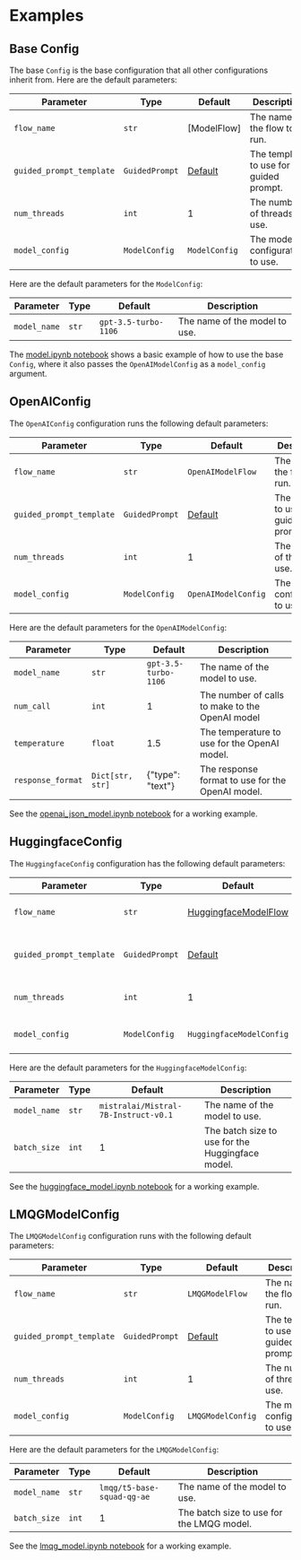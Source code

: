 # Examples
## Base Config
The base `Config` is the base configuration that all other configurations inherit from. Here are the default parameters:

| Parameter | Type | Default | Description |
| --- | --- | --- | --- |
| `flow_name` | `str` | [ModelFlow] | The name of the flow to run. |
| `guided_prompt_template` | `GuidedPrompt` | [Default](../../README.md#2-prompting) | The template to use for the guided prompt. |
| `num_threads` | `int` | 1 | The number of threads to use. |
| `model_config` | `ModelConfig` | `ModelConfig` | The model configuration to use. |

Here are the default parameters for the `ModelConfig`:

| Parameter | Type | Default | Description |
| --- | --- | --- | --- |
| `model_name` | `str` | `gpt-3.5-turbo-1106` | The name of the model to use. |

The [model.ipynb notebook](./model.ipynb) shows a basic example of how to use the base `Config`, where it also passes the `OpenAIModelConfig` as a `model_config` argument.

## OpenAIConfig
The `OpenAIConfig` configuration runs the following default parameters:

| Parameter | Type | Default | Description |
| --- | --- | --- | --- |
| `flow_name` | `str` | `OpenAIModelFlow` | The name of the flow to run. |
| `guided_prompt_template` | `GuidedPrompt` | [Default](../../README.md#2-prompting) | The template to use for the guided prompt. |
| `num_threads` | `int` | 1 | The number of threads to use. |
| `model_config` | `ModelConfig` | `OpenAIModelConfig` | The model configuration to use. |

Here are the default parameters for the `OpenAIModelConfig`:

| Parameter | Type | Default | Description |
| --- | --- | --- | --- |
| `model_name` | `str` | `gpt-3.5-turbo-1106` | The name of the model to use. |
| `num_call` | `int` | 1 | The number of calls to make to the OpenAI model |
| `temperature` | `float` | 1.5 | The temperature to use for the OpenAI model. |
| `response_format` | `Dict[str, str]` | {"type": "text"} | The response format to use for the OpenAI model. |

See the [openai_json_model.ipynb notebook](./openai_json_model.ipynb) for a working example.

## HuggingfaceConfig
The `HuggingfaceConfig` configuration has the following default parameters:

| Parameter | Type | Default | Description |
| --- | --- | --- | --- |
| `flow_name` | `str` | [HuggingfaceModelFlow](../../README.md#model) | The name of the flow to run. |
| `guided_prompt_template` | `GuidedPrompt` | [Default](../../README.md#2-prompting) | The template to use for the guided prompt. |
| `num_threads` | `int` | 1 | The number of threads to use. |
| `model_config` | `ModelConfig` | `HuggingfaceModelConfig` | The model configuration to use. |

Here are the default parameters for the `HuggingfaceModelConfig`:

| Parameter | Type | Default | Description |
| --- | --- | --- | --- |
| `model_name` | `str` | `mistralai/Mistral-7B-Instruct-v0.1` | The name of the model to use. |
| `batch_size` | `int` | 1 | The batch size to use for the Huggingface model. |

See the [huggingface_model.ipynb notebook](./huggingface_model.ipynb) for a working example.

## LMQGModelConfig
The `LMQGModelConfig` configuration runs with the following default parameters:

| Parameter | Type | Default | Description |
| --- | --- | --- | --- |
| `flow_name` | `str` | `LMQGModelFlow` | The name of the flow to run. |
| `guided_prompt_template` | `GuidedPrompt` | [Default](../../README.md#2-prompting) | The template to use for the guided prompt. |
| `num_threads` | `int` | 1 | The number of threads to use. |
| `model_config` | `ModelConfig` | `LMQGModelConfig` | The model configuration to use. |

Here are the default parameters for the `LMQGModelConfig`:

| Parameter | Type | Default | Description |
| --- | --- | --- | --- |
| `model_name` | `str` | `lmqg/t5-base-squad-qg-ae` | The name of the model to use. |
| `batch_size` | `int` | 1 | The batch size to use for the LMQG model. |

See the [lmqg_model.ipynb notebook](./lmqg_model.ipynb) for a working example.
